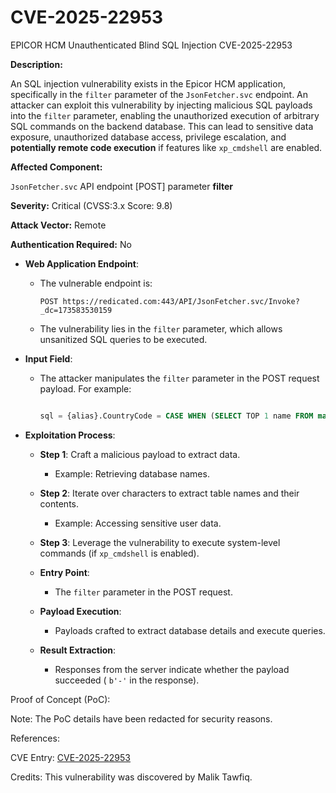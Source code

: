 # CVE-2025-22953
EPICOR HCM Unauthenticated Blind SQL Injection CVE-2025-22953


**Description:**

An SQL injection vulnerability exists in the Epicor HCM application, specifically in the `filter` parameter of the `JsonFetcher.svc` endpoint. An attacker can exploit this vulnerability by injecting malicious SQL payloads into the `filter` parameter, enabling the unauthorized execution of arbitrary SQL commands on the backend database. This can lead to sensitive data exposure, unauthorized database access, privilege escalation, and **potentially remote code execution** if features like `xp_cmdshell` are enabled.

**Affected Component:**

`JsonFetcher.svc` API endpoint [POST] parameter **filter**

**Severity:** Critical (CVSS:3.x Score: 9.8)

**Attack Vector:** Remote

**Authentication Required:** No

- **Web Application Endpoint**:
    - The vulnerable endpoint is:
        
        ```arduino
        POST https://redicated.com:443/API/JsonFetcher.svc/Invoke?_dc=173583530159
        ```
        
    - The vulnerability lies in the `filter` parameter, which allows unsanitized SQL queries to be executed.
- **Input Field**:
    - The attacker manipulates the `filter` parameter in the POST request payload. For example:
        
        ```sql
        
        sql = {alias}.CountryCode = CASE WHEN (SELECT TOP 1 name FROM master..sysdatabases) LIKE '<payload>%' THEN '-' ELSE 'AE' END; WAITFOR DELAY '0:0:0' --
        
        ```
        
- **Exploitation Process**:
    - **Step 1**: Craft a malicious payload to extract data.
        - Example: Retrieving database names.
    - **Step 2**: Iterate over characters to extract table names and their contents.
        - Example: Accessing sensitive user data.
    - **Step 3**: Leverage the vulnerability to execute system-level commands (if `xp_cmdshell` is enabled).
    
    - **Entry Point**:
        - The `filter` parameter in the POST request.
    - **Payload Execution**:
        - Payloads crafted to extract database details and execute queries.
    - **Result Extraction**:
        - Responses from the server indicate whether the payload succeeded ( `b'-'` in the response).

Proof of Concept (PoC):

Note: The PoC details have been redacted for security reasons.​

References:

CVE Entry: [CVE-2025-22953​](https://cve.mitre.org/cgi-bin/cvename.cgi?name=CVE-2025-22953)

Credits:
This vulnerability was discovered by Malik Tawfiq.
